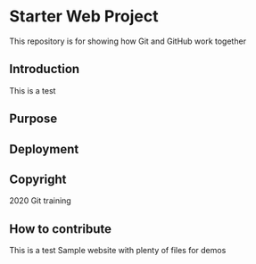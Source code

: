 # Starter Web Project 

This repository is for showing how Git and GitHub work together
## Introduction
This is a test 
## Purpose
## Deployment 
## Copyright 
2020 Git training 
## How to contribute
This is a test Sample website with plenty of files for demos
